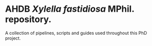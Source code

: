# AHDB *Xylella fastidiosa* MPhil. repository.

A collection of pipelines, scripts and guides used throughout this PhD project.
